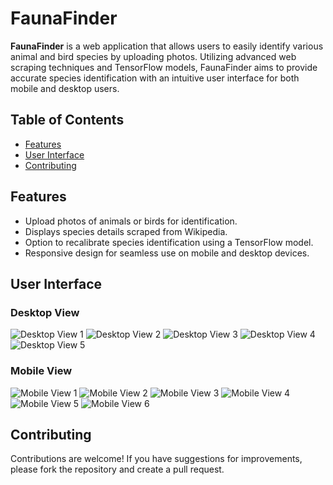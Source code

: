 # FaunaFinder

**FaunaFinder** is a web application that allows users to easily identify various animal and bird species by uploading photos. Utilizing advanced web scraping techniques and TensorFlow models, FaunaFinder aims to provide accurate species identification with an intuitive user interface for both mobile and desktop users.

## Table of Contents

- [Features](#features)
- [User Interface](#user-interface)
- [Contributing](#contributing)

## Features

- Upload photos of animals or birds for identification.
- Displays species details scraped from Wikipedia.
- Option to recalibrate species identification using a TensorFlow model.
- Responsive design for seamless use on mobile and desktop devices.

## User Interface

### Desktop View

![Desktop View 1](assets/desktop/landing-page-dark-mode.png)
![Desktop View 2](assets/desktop/landing-page-light-mode.png)
![Desktop View 3](assets/desktop/image-upload.png)
![Desktop View 4](assets/desktop/result-page-dark-mode.png)
![Desktop View 5](assets/desktop/result-page-light-mode.png)

### Mobile View

![Mobile View 1](assets/mobile/landing-page-dark-mode.png)
![Mobile View 2](assets/mobile/landing-page-light-mode.png)
![Mobile View 3](assets/mobile/capture-image-options.png)
![Mobile View 4](assets/mobile/image-upload.png)
![Mobile View 5](assets/mobile/result-page-dark-mode.png)
![Mobile View 6](assets/mobile/result-page-light-mode.png)

## Contributing

Contributions are welcome! If you have suggestions for improvements, please fork the repository and create a pull request.
